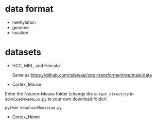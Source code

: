 # data format
* methylation
* genome
* location
# datasets
* HCC, MBL, and Hemato
  
  Same as https://github.com/gdewael/cpg-transformer/tree/main/data

* Cortex_Mouse

Enter the Neuron-Mouse folder (change the ```output_directory``` in  ```downloadMouseLuo.py``` to your own download folder)
```
python downloadMouseLuo.py
```


  

* Cortex_Homo
